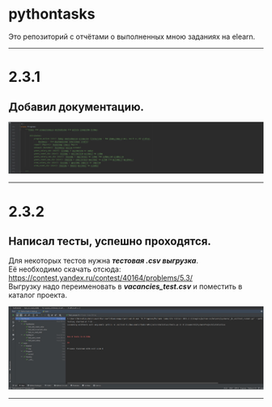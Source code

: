 # pythontasks
Это репозиторий с отчётами о выполненных мною заданиях на elearn.
<hr></hr>  

**2.3.1**
=====================
Добавил документацию.
-----------------------------------
![Документация](README/documentation.jpg) 

<hr></hr>  

**2.3.2**
=====================
Написал тесты, успешно проходятся.
-----------------------------------  
Для некоторых тестов нужна ***тестовая .csv выгрузка***.   
Её необходимо скачать отсюда: https://contest.yandex.ru/contest/40164/problems/5.3/   
Выгрузку надо переименовать в ***vacancies_test.csv*** и поместить в каталог проекта.  
  
![Тесты](README/tests.jpg)

<hr></hr>  



